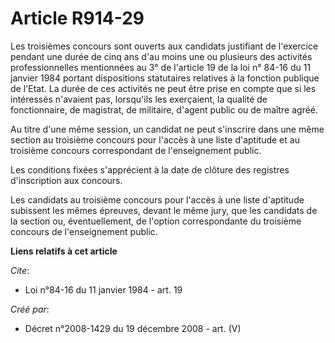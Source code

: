 # Article R914-29

Les troisièmes concours sont ouverts aux candidats justifiant de l'exercice  pendant une durée de cinq ans d'au moins une ou
plusieurs des activités  professionnelles mentionnées au 3° de l'article 19 de la loi n° 84-16 du 11 janvier  1984 portant
dispositions statutaires relatives à la  fonction publique de l'Etat. La durée de ces activités ne peut être prise en  compte
que si les intéressés n'avaient pas, lorsqu'ils les exerçaient, la  qualité de fonctionnaire, de magistrat, de militaire,
d'agent public ou de  maître agréé.

Au titre d'une même session, un candidat ne peut  s'inscrire dans une même section au troisième concours pour l'accès à une
liste  d'aptitude et au troisième concours correspondant de l'enseignement  public.

Les conditions fixées s'apprécient à la date de  clôture des registres d'inscription aux concours.

Les  candidats au troisième concours pour l'accès à une liste d'aptitude subissent  les mêmes épreuves, devant le même jury,
que les candidats de la section ou,  éventuellement, de l'option correspondante du troisième concours de  l'enseignement
public.

**Liens relatifs à cet article**

_Cite_:

  - Loi n°84-16 du 11 janvier 1984 - art. 19

_Créé par_:

  - Décret n°2008-1429 du 19 décembre 2008 - art. (V)
